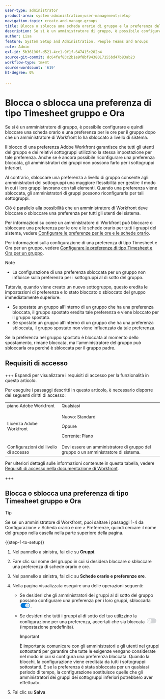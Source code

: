 ```yaml
---
user-type: administrator
product-area: system-administration;user-management;setup
navigation-topic: create-and-manage-groups
title: Blocca o sblocca una scheda orario di gruppo e la preferenza dell'ora
description: Se si è un amministratore di gruppo, è possibile configurare e quindi bloccare una scheda orario e una preferenza per le ore per il gruppo dopo che un amministratore di Workfront lo ha sbloccato a livello di sistema.
author: Lisa
feature: System Setup and Administration, People Teams and Groups
role: Admin
exl-id: 5b36106f-d521-4cc1-9f1f-647415c282b4
source-git-commit: dc64fef83c2b1e9f8bf9438017155bd47b83ab23
workflow-type: tm+mt
source-wordcount: '619'
ht-degree: 0%

---
```


# Blocca o sblocca una preferenza di tipo Timesheet gruppo e Ora

Se si è un amministratore di gruppo, è possibile configurare e quindi bloccare una scheda orario e una preferenza per le ore per il gruppo dopo che un amministratore di Workfront lo ha sbloccato a livello di sistema.

Il blocco di una preferenza Adobe Workfront garantisce che tutti gli utenti del gruppo e dei relativi sottogruppi utilizzino la stessa impostazione per tale preferenza. Anche se è ancora possibile riconfigurare una preferenza bloccata, gli amministratori dei gruppi non possono farlo per i sottogruppi inferiori.

Al contrario, sbloccare una preferenza a livello di gruppo consente agli amministratori dei sottogruppi una maggiore flessibilità per gestire il modo in cui i loro gruppi lavorano con tali elementi. Quando una preferenza viene sbloccata, gli amministratori di gruppi possono riconfigurarla per tali sottogruppi.

Ciò è parallelo alla possibilità che un amministratore di Workfront deve bloccare o sbloccare una preferenza per tutti gli utenti del sistema.

Per informazioni su come un amministratore di Workfront può bloccare o sbloccare una preferenza per le ore e le schede orario per tutti i gruppi del sistema, vedere [Configurare le preferenze per le ore e le schede orario](../../../administration-and-setup/set-up-workfront/configure-timesheets-schedules/timesheet-and-hour-preferences.md).

Per informazioni sulla configurazione di una preferenza di tipo Timesheet e Ora per un gruppo, vedere [Configurare le preferenze di tipo Timesheet e Ora per un gruppo](../../../administration-and-setup/manage-groups/create-and-manage-groups/configure-timesheet-hour-preferences-group.md).

<!--
Unlike other Lock/Unlock articles that start just like this one, we need the steps here. In other areas, the lock/unlock step is part of the article about setting preferences or creating statuses.</p>
-->

>[!NOTE]
>
>* La configurazione di una preferenza sbloccata per un gruppo non influisce sulla preferenza per i sottogruppi al di sotto del gruppo.
>
>  Tuttavia, quando viene creato un nuovo sottogruppo, questo eredita le impostazioni di preferenza e lo stato bloccato o sbloccato del gruppo immediatamente superiore.
>
>* Se spostate un gruppo all&#39;interno di un gruppo che ha una preferenza bloccata, il gruppo spostato eredita tale preferenza e viene bloccato per il gruppo spostato.
>* Se spostate un gruppo all&#39;interno di un gruppo che ha una preferenza sbloccata, il gruppo spostato non viene influenzato da tale preferenza.
>
>  Se la preferenza nel gruppo spostato è bloccata al momento dello spostamento, rimane bloccata, ma l&#39;amministratore del gruppo può sbloccarla ora perché è sbloccata per il gruppo padre.

## Requisiti di accesso

+++ Espandi per visualizzare i requisiti di accesso per la funzionalità in questo articolo.

Per eseguire i passaggi descritti in questo articolo, è necessario disporre dei seguenti diritti di accesso:

<table style="table-layout:auto"> 
 <col> 
 <col> 
 <tbody> 
  <tr> 
   <td role="rowheader">piano Adobe Workfront</td> 
   <td>Qualsiasi</td> 
  </tr> 
  <tr> 
  <tr> 
   <td role="rowheader">Licenza Adobe Workfront</td> 
   <td><p>Nuovo: Standard</p>
       <p>Oppure</p>
       <p>Corrente: Piano</p></td>
  </tr> 
  </tr> 
  <tr> 
   <td role="rowheader">Configurazioni del livello di accesso</td> 
   <td>Devi essere un amministratore di gruppo del gruppo o un amministratore di sistema.</td>
  </tr> 
 </tbody> 
</table>

Per ulteriori dettagli sulle informazioni contenute in questa tabella, vedere [Requisiti di accesso nella documentazione di Workfront](/help/quicksilver/administration-and-setup/add-users/access-levels-and-object-permissions/access-level-requirements-in-documentation.md).

+++

## Blocca o sblocca una preferenza di tipo Timesheet gruppo e Ora

>[!TIP]
>
>Se sei un amministratore di Workfront, puoi saltare i passaggi 1-4 da Configurazione > Scheda orario e ore > Preferenze, quindi cercare il nome del gruppo nella casella nella parte superiore della pagina.

{{step-1-to-setup}}

1. Nel pannello a sinistra, fai clic su **Gruppi**.
1. Fare clic sul nome del gruppo in cui si desidera bloccare o sbloccare una preferenza di schede orario e ore.
1. Nel pannello a sinistra, fai clic su **Schede orario e preferenze ore**.

1. Nella pagina visualizzata eseguire una delle operazioni seguenti:

   * Se desideri che gli amministratori dei gruppi al di sotto del gruppo possano configurare una preferenza per i loro gruppi, sbloccarla ![](assets/unlock-toggle-button.png).
   * Se desideri che tutti i gruppi al di sotto del tuo utilizzino la configurazione per una preferenza, accertati che sia bloccata ![](assets/lock-toggle-button.png) (impostazione predefinita).

     >[!IMPORTANT]
     >
     >È importante comunicare con gli amministratori e gli utenti nei gruppi sottostanti per garantire che tutte le esigenze vengano considerate nel modo in cui si configura una preferenza bloccata. Quando la blocchi, la configurazione viene ereditata da tutti i sottogruppi sottostanti. E se la preferenza è stata sbloccata per un qualsiasi periodo di tempo, la configurazione sostituisce quelle che gli amministratori dei gruppi dei sottogruppi inferiori potrebbero aver effettuato.

1. Fai clic su **Salva**.

